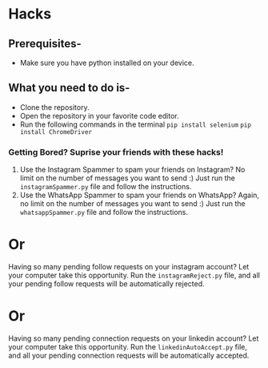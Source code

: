 # Hacks

## Prerequisites-
- Make sure you have python installed on your device.

## What you need to do is-
- Clone the repository.
- Open the repository in your favorite code editor.
- Run the following commands in the terminal
  `pip install selenium`
  `pip install ChromeDriver`

### Getting Bored? Suprise your friends with these hacks!

1. Use the Instagram Spammer to spam your friends on Instagram? No limit on the number of messages you want to send :) Just run the `instagramSpammer.py` file and follow the instructions.
2. Use the WhatsApp Spammer to spam your friends on WhatsApp? Again, no limit on the number of messages you want to send :) Just run the `whatsappSpammer.py` file and follow the instructions.

# Or

Having so many pending follow requests on your instagram account? Let your computer take this opportunity. Run the `instagramReject.py` file, and all your pending follow requests will be automatically rejected.

# Or

Having so many pending connection requests on your linkedin account? Let your computer take this opportunity. Run the `linkedinAutoAccept.py` file, and all your pending connection requests will be automatically accepted.
